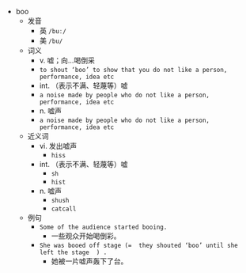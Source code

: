 - boo
  - 发音
    - 英 `/buː/`
    - 美 `/bu/`
  - 词义
    - v. 嘘；向…喝倒采
    - `to shout ‘boo’ to show that you do not like a person, performance, idea etc`
    - int. （表示不满、轻蔑等）嘘
    - `a noise made by people who do not like a person, performance, idea etc`
    - n. 嘘声
    - `a noise made by people who do not like a person, performance, idea etc`
  - 近义词
    - vi. 发出嘘声
      - `hiss`
    - int. （表示不满、轻蔑等）嘘
      - `sh`
      - `hist`
    - n. 嘘声
      - `shush`
      - `catcall`
  - 例句
    - `Some of the audience started booing.`
      - 一些观众开始喝倒彩。
    - `She was booed off stage (=  they shouted ‘boo’ until she left the stage  ) .`
      - 她被一片嘘声轰下了台。

